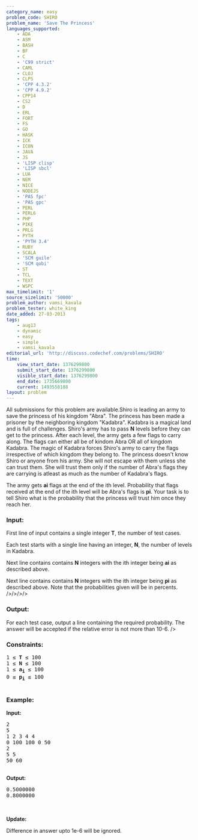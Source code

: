 ```yaml
---
category_name: easy
problem_code: SHIRO
problem_name: 'Save The Princess'
languages_supported:
    - ADA
    - ASM
    - BASH
    - BF
    - C
    - 'C99 strict'
    - CAML
    - CLOJ
    - CLPS
    - 'CPP 4.3.2'
    - 'CPP 4.9.2'
    - CPP14
    - CS2
    - D
    - ERL
    - FORT
    - FS
    - GO
    - HASK
    - ICK
    - ICON
    - JAVA
    - JS
    - 'LISP clisp'
    - 'LISP sbcl'
    - LUA
    - NEM
    - NICE
    - NODEJS
    - 'PAS fpc'
    - 'PAS gpc'
    - PERL
    - PERL6
    - PHP
    - PIKE
    - PRLG
    - PYTH
    - 'PYTH 3.4'
    - RUBY
    - SCALA
    - 'SCM guile'
    - 'SCM qobi'
    - ST
    - TCL
    - TEXT
    - WSPC
max_timelimit: '1'
source_sizelimit: '50000'
problem_author: vamsi_kavala
problem_tester: white_king
date_added: 27-03-2013
tags:
    - aug13
    - dynamic
    - easy
    - simple
    - vamsi_kavala
editorial_url: 'http://discuss.codechef.com/problems/SHIRO'
time:
    view_start_date: 1376299800
    submit_start_date: 1376299800
    visible_start_date: 1376299800
    end_date: 1735669800
    current: 1493558188
layout: problem
---
```

All submissions for this problem are available.Shiro is leading an army to save the princess of his kingdom "Abra". The princess has been made a prisoner by the neighboring kingdom "Kadabra". Kadabra is a magical land and is full of challenges. Shiro's army has to pass **N** levels before they can get to the princess. After each level, the army gets a few flags to carry along. The flags can either all be of kindom Abra OR all of kingdom Kadabra. The magic of Kadabra forces Shiro's army to carry the flags irrespective of which kingdom they belong to. The princess doesn't know Shiro or anyone from his army. She will not escape with them unless she can trust them. She will trust them only if the number of Abra's flags they are carrying is atleast as much as the number of Kadabra's flags.

The army gets **ai** flags at the end of the ith level. Probability that flags received at the end of the ith level will be Abra's flags is **pi**. Your task is to tell Shiro what is the probability that the princess will trust him once they reach her.

### Input:

First line of input contains a single integer **T**, the number of test cases.

Each test starts with a single line having an integer, **N**, the number of levels in Kadabra.

Next line contains contains **N** integers with the ith integer being **ai** as described above.

Next line contains contains **N** integers with the ith integer being **pi** as described above. Note that the probabilities given will be in percents.
/>/>/>/>

### Output:

For each test case, output a line containing the required probability. The answer will be accepted if the relative error is not more than 10-6.
/>

### Constraints:

<pre>
1 ≤ <b>T</b> ≤ 100
1 ≤ <b>N</b> ≤ 100
1 ≤ <b>a<sub>i</sub></b> ≤ 100
0 ≤ <b>p<sub>i</sub></b> ≤ 100

</pre>
### Example:

**Input:**

<pre>
2
5
1 2 3 4 4
0 100 100 0 50
2
5 5
50 60

</pre>
**Output:**

<pre>
0.5000000
0.8000000


</pre>
**Update:**

Difference in answer upto 1e-6 will be ignored.
